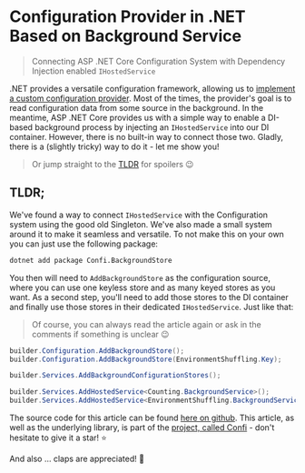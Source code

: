 # Configuration Provider in .NET Based on Background Service

> Connecting ASP .NET Core Configuration System with Dependency Injection enabled `IHostedService`

.NET provides a versatile configuration framework, allowing us to [implement a custom configuration provider](https://medium.com/@vosarat1995/custom-configuration-provider-in-net-step-by-step-guide-3d8a3a8f7203). Most of the times, the provider's goal is to read configuration data from some source in the background. In the meantime, ASP .NET Core provides us with a simple way to enable a DI-based background process by injecting an `IHostedService` into our DI container. However, there is no built-in way to connect those two. Gladly, there is a (slightly tricky) way to do it - let me show you!

> Or jump straight to the [TLDR](#tldr) for spoilers 😉 

## TLDR;

We've found a way to connect `IHostedService` with the Configuration system using the good old Singleton. We've also made a small system around it to make it seamless and versatile. To not make this on your own you can just use the following package:

```sh
dotnet add package Confi.BackgroundStore
```

You then will need to `AddBackgroundStore` as the configuration source, where you can use one keyless store and as many keyed stores as you want. As a second step, you'll need to add those stores to the DI container and finally use those stores in their dedicated `IHostedService`. Just like that:

> Of course, you can always read the article again or ask in the comments if something is unclear 😉

```csharp
builder.Configuration.AddBackgroundStore();
builder.Configuration.AddBackgroundStore(EnvironmentShuffling.Key);

builder.Services.AddBackgroundConfigurationStores();

builder.Services.AddHostedService<Counting.BackgroundService>();
builder.Services.AddHostedService<EnvironmentShuffling.BackgroundService>();
```

The source code for this article can be found [here on github](https://github.com/astorDev/confi/tree/main/providers/dotnet/background/playground). This article, as well as the underlying library, is part of the [project, called Confi](https://github.com/astorDev/confi) - don't hesitate to give it a star! ⭐

And also … claps are appreciated! 👏

